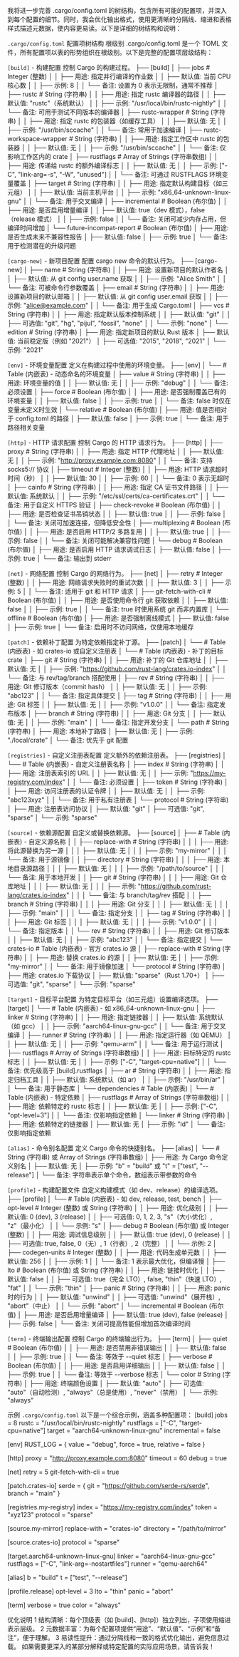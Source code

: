 我将进一步完善 .cargo/config.toml 的树结构，包含所有可能的配置项，并深入到每个配置的细节。同时，我会优化输出格式，使用更清晰的分隔线、缩进和表格样式描述元数据，使内容更易读。以下是详细的树结构和说明：

`.cargo/config.toml` 配置项树结构
根级别
.cargo/config.toml 是一个 TOML 文件，所有配置项以表的形势组织在根级别。以下是完整的配置项层级结构：

`[build]` - 构建配置
控制 Cargo 的构建过程。
├── [build]
│   ├── jobs                          # Integer (整数)
│   │   ├── 用途: 指定并行编译的作业数
│   │   ├── 默认值: 当前 CPU 核心数
│   │   ├── 示例: 8
│   │   └── 备注: 设置为 0 表示无限制，通常不推荐
│   ├── rustc                         # String (字符串)
│   │   ├── 用途: 指定 rustc 编译器的路径
│   │   ├── 默认值: "rustc"（系统默认）
│   │   ├── 示例: "/usr/local/bin/rustc-nightly"
│   │   └── 备注: 可用于测试不同版本的编译器
│   ├── rustc-wrapper                 # String (字符串)
│   │   ├── 用途: 指定 rustc 的包装器（如缓存工具）
│   │   ├── 默认值: 无
│   │   ├── 示例: "/usr/bin/sccache"
│   │   └── 备注: 常用于加速编译
│   ├── rustc-workspace-wrapper       # String (字符串)
│   │   ├── 用途: 指定工作区中 rustc 的包装器
│   │   ├── 默认值: 无
│   │   ├── 示例: "/usr/bin/sccache"
│   │   └── 备注: 仅影响工作区内的 crate
│   ├── rustflags                     # Array of Strings (字符串数组)
│   │   ├── 用途: 传递给 rustc 的额外编译标志
│   │   ├── 默认值: 无
│   │   ├── 示例: ["-C", "link-arg=-s", "-W", "unused"]
│   │   └── 备注: 可通过 RUSTFLAGS 环境变量覆盖
│   ├── target                        # String (字符串)
│   │   ├── 用途: 指定默认构建目标（如三元组）
│   │   ├── 默认值: 当前主机平台
│   │   ├── 示例: "x86_64-unknown-linux-gnu"
│   │   └── 备注: 用于交叉编译
│   ├── incremental                   # Boolean (布尔值)
│   │   ├── 用途: 是否启用增量编译
│   │   ├── 默认值: true（dev 模式），false（release 模式）
│   │   ├── 示例: false
│   │   └── 备注: 关闭可减少内存占用，但编译时间增加
│   └── future-incompat-report        # Boolean (布尔值)
│       ├── 用途: 是否生成未来不兼容性报告
│       ├── 默认值: false
│       ├── 示例: true
│       └── 备注: 用于检测潜在的升级问题

`[cargo-new]` - 新项目配置
配置 cargo new 命令的默认行为。
├── [cargo-new]
│   ├── name                          # String (字符串)
│   │   ├── 用途: 设置新项目的默认作者名
│   │   ├── 默认值: 从 git config user.name 获取
│   │   ├── 示例: "Alice Smith"
│   │   └── 备注: 可被命令行参数覆盖
│   ├── email                         # String (字符串)
│   │   ├── 用途: 设置新项目的默认邮箱
│   │   ├── 默认值: 从 git config user.email 获取
│   │   ├── 示例: "alice@example.com"
│   │   └── 备注: 用于生成 Cargo.toml
│   ├── vcs                           # String (字符串)
│   │   ├── 用途: 指定默认版本控制系统
│   │   ├── 默认值: "git"
│   │   ├── 可选值: "git", "hg", "pijul", "fossil", "none"
│   │   └── 示例: "none"
│   └── edition                       # String (字符串)
│       ├── 用途: 指定新项目的默认 Rust 版本
│       ├── 默认值: 当前稳定版（例如 "2021"）
│       ├── 可选值: "2015", "2018", "2021"
│       └── 示例: "2021"

`[env]` - 环境变量配置
定义在构建过程中使用的环境变量。
├── [env]
│   └──                 # Table (内嵌表) - 动态命名的环境变量
│       ├── value                     # String (字符串)
│       │   ├── 用途: 环境变量的值
│       │   ├── 默认值: 无
│       │   ├── 示例: "debug"
│       │   └── 备注: 必须设置
│       ├── force                     # Boolean (布尔值)
│       │   ├── 用途: 是否强制覆盖已有的环境变量
│       │   ├── 默认值: false
│       │   ├── 示例: true
│       │   └── 备注: false 时仅在变量未定义时生效
│       └── relative                  # Boolean (布尔值)
│           ├── 用途: 值是否相对于 config.toml 的路径
│           ├── 默认值: false
│           ├── 示例: true
│           └── 备注: 用于路径相关变量

`[http]` - HTTP 请求配置
控制 Cargo 的 HTTP 请求行为。
├── [http]
│   ├── proxy                         # String (字符串)
│   │   ├── 用途: 指定 HTTP 代理地址
│   │   ├── 默认值: 无
│   │   ├── 示例: "http://proxy.example.com:8080"
│   │   └── 备注: 支持 socks5:// 协议
│   ├── timeout                       # Integer (整数)
│   │   ├── 用途: HTTP 请求超时时间（秒）
│   │   ├── 默认值: 30
│   │   ├── 示例: 60
│   │   └── 备注: 0 表示无超时
│   ├── cainfo                        # String (字符串)
│   │   ├── 用途: 指定 CA 证书文件路径
│   │   ├── 默认值: 系统默认
│   │   ├── 示例: "/etc/ssl/certs/ca-certificates.crt"
│   │   └── 备注: 用于自定义 HTTPS 验证
│   ├── check-revoke                 # Boolean (布尔值)
│   │   ├── 用途: 是否检查证书吊销状态
│   │   ├── 默认值: true
│   │   ├── 示例: false
│   │   └── 备注: 关闭可加速连接，但降低安全性
│   ├── multiplexing                  # Boolean (布尔值)
│   │   ├── 用途: 是否启用 HTTP/2 多路复用
│   │   ├── 默认值: true
│   │   ├── 示例: false
│   │   └── 备注: 关闭可能解决兼容性问题
│   └── debug                         # Boolean (布尔值)
│       ├── 用途: 是否启用 HTTP 请求调试日志
│       ├── 默认值: false
│       ├── 示例: true
│       └── 备注: 输出到 stderr

`[net]` - 网络配置
控制 Cargo 的网络行为。
├── [net]
│   ├── retry                         # Integer (整数)
│   │   ├── 用途: 网络请求失败时的重试次数
│   │   ├── 默认值: 3
│   │   ├── 示例: 5
│   │   └── 备注: 适用于 git 和 HTTP 请求
│   ├── git-fetch-with-cli            # Boolean (布尔值)
│   │   ├── 用途: 是否使用命令行 git 获取依赖
│   │   ├── 默认值: false
│   │   ├── 示例: true
│   │   └── 备注: true 时使用系统 git 而非内置库
│   └── offline                       # Boolean (布尔值)
│       ├── 用途: 是否强制离线模式
│       ├── 默认值: false
│       ├── 示例: true
│       └── 备注: 启用时不访问网络，仅使用本地缓存

`[patch]` - 依赖补丁配置
为特定依赖指定补丁源。
├── [patch]
│   └──                # Table (内嵌表) - 如 crates-io 或自定义注册表
│       └──               # Table (内嵌表) - 补丁的目标 crate
│           ├── git                   # String (字符串)
│           │   ├── 用途: 补丁的 Git 仓库地址
│           │   ├── 默认值: 无
│           │   ├── 示例: "https://github.com/rust-lang/crates.io-index"
│           │   └── 备注: 与 rev/tag/branch 搭配使用
│           ├── rev                   # String (字符串)
│           │   ├── 用途: Git 修订版本（commit hash）
│           │   ├── 默认值: 无
│           │   ├── 示例: "abc123"
│           │   └── 备注: 指定具体提交
│           ├── tag                   # String (字符串)
│           │   ├── 用途: Git 标签
│           │   ├── 默认值: 无
│           │   ├── 示例: "v1.0.0"
│           │   └── 备注: 指定发布版本
│           ├── branch                # String (字符串)
│           │   ├── 用途: Git 分支
│           │   ├── 默认值: 无
│           │   ├── 示例: "main"
│           │   └── 备注: 指定开发分支
│           └── path                  # String (字符串)
│               ├── 用途: 本地补丁路径
│               ├── 默认值: 无
│               ├── 示例: "./local/crate"
│               └── 备注: 优先于 git 配置

`[registries]` - 自定义注册表配置
定义额外的依赖注册表。
├── [registries]
│   └──                # Table (内嵌表) - 自定义注册表名称
│       ├── index                     # String (字符串)
│       │   ├── 用途: 注册表索引的 URL
│       │   ├── 默认值: 无
│       │   ├── 示例: "https://my-registry.com/index"
│       │   └── 备注: 必须设置
│       ├── token                     # String (字符串)
│       │   ├── 用途: 访问注册表的认证令牌
│       │   ├── 默认值: 无
│       │   ├── 示例: "abc123xyz"
│       │   └── 备注: 用于私有注册表
│       └── protocol                  # String (字符串)
│           ├── 用途: 注册表访问协议
│           ├── 默认值: "git"
│           ├── 可选值: "git", "sparse"
│           └── 示例: "sparse"

`[source]` - 依赖源配置
自定义或替换依赖源。
├── [source]
│   ├──                  # Table (内嵌表) - 自定义源名称
│   │   ├── replace-with              # String (字符串)
│   │   │   ├── 用途: 将此源替换为另一源
│   │   │   ├── 默认值: 无
│   │   │   ├── 示例: "my-mirror"
│   │   │   └── 备注: 用于源镜像
│   │   ├── directory                 # String (字符串)
│   │   │   ├── 用途: 本地目录源路径
│   │   │   ├── 默认值: 无
│   │   │   ├── 示例: "/path/to/source"
│   │   │   └── 备注: 用于本地开发
│   │   ├── git                       # String (字符串)
│   │   │   ├── 用途: Git 仓库地址
│   │   │   ├── 默认值: 无
│   │   │   ├── 示例: "https://github.com/rust-lang/crates.io-index"
│   │   │   └── 备注: 与 branch/tag/rev 搭配
│   │   ├── branch                    # String (字符串)
│   │   │   ├── 用途: Git 分支
│   │   │   ├── 默认值: 无
│   │   │   ├── 示例: "main"
│   │   │   └── 备注: 指定分支
│   │   ├── tag                       # String (字符串)
│   │   │   ├── 用途: Git 标签
│   │   │   ├── 默认值: 无
│   │   │   ├── 示例: "v1.0.0"
│   │   │   └── 备注: 指定版本
│   │   └── rev                       # String (字符串)
│   │       ├── 用途: Git 修订版本
│   │       ├── 默认值: 无
│   │       ├── 示例: "abc123"
│   │       └── 备注: 指定提交
│   └── crates-io                     # Table (内嵌表) - 官方 crates.io 源
│       ├── replace-with              # String (字符串)
│       │   ├── 用途: 替换 crates.io 的源
│       │   ├── 默认值: 无
│       │   ├── 示例: "my-mirror"
│       │   └── 备注: 用于镜像加速
│       └── protocol                  # String (字符串)
│           ├── 用途: crates.io 下载协议
│           ├── 默认值: "sparse"（Rust 1.70+）
│           ├── 可选值: "git", "sparse"
│           └── 示例: "sparse"

`[target]` - 目标平台配置
为特定目标平台（如三元组）设置编译选项。
├── [target]
│   └──                # Table (内嵌表) - 如 x86_64-unknown-linux-gnu
│       ├── linker                    # String (字符串)
│       │   ├── 用途: 指定链接器
│       │   ├── 默认值: 系统默认（如 gcc）
│       │   ├── 示例: "aarch64-linux-gnu-gcc"
│       │   └── 备注: 用于交叉编译
│       ├── runner                    # String (字符串)
│       │   ├── 用途: 指定运行器（如 QEMU）
│       │   ├── 默认值: 无
│       │   ├── 示例: "qemu-arm"
│       │   └── 备注: 用于运行测试
│       ├── rustflags                 # Array of Strings (字符串数组)
│       │   ├── 用途: 目标特定的 rustc 标志
│       │   ├── 默认值: 无
│       │   ├── 示例: ["-C", "target-cpu=native"]
│       │   └── 备注: 优先级高于 [build].rustflags
│       ├── ar                        # String (字符串)
│       │   ├── 用途: 指定归档工具
│       │   ├── 默认值: 系统默认（如 ar）
│       │   ├── 示例: "/usr/bin/ar"
│       │   └── 备注: 用于静态库
│       └── dependencies              # Table (内嵌表)
│           └──             # Table (内嵌表) - 特定依赖
│               ├── rustflags         # Array of Strings (字符串数组)
│               │   ├── 用途: 依赖特定的 rustc 标志
│               │   ├── 默认值: 无
│               │   ├── 示例: ["-C", "opt-level=3"]
│               │   └── 备注: 仅影响指定依赖
│               └── linker            # String (字符串)
│                   ├── 用途: 依赖特定的链接器
│                   ├── 默认值: 无
│                   ├── 示例: "ld"
│                   └── 备注: 仅影响指定依赖

`[alias]` - 命令别名配置
定义 Cargo 命令的快捷别名。
├── [alias]
│   └──                   # String (字符串) 或 Array of Strings (字符串数组)
│       ├── 用途: 为 Cargo 命令定义别名
│       ├── 默认值: 无
│       ├── 示例: "b" = "build" 或 "t" = ["test", "--release"]
│       └── 备注: 字符串表示单个命令，数组表示带参数的命令

`[profile]` - 构建配置文件
自定义构建模式（如 dev、release）的编译选项。
├── [profile]
│   └──                 # Table (内嵌表) - 如 dev, release, test, bench
│       ├── opt-level                 # Integer (整数) 或 String (字符串)
│       │   ├── 用途: 优化级别
│       │   ├── 默认值: 0 (dev), 3 (release)
│       │   ├── 可选值: 0, 1, 2, 3, "s"（大小优化）, "z"（最小化）
│       │   └── 示例: "s"
│       ├── debug                     # Boolean (布尔值) 或 Integer (整数)
│       │   ├── 用途: 调试信息级别
│       │   ├── 默认值: true (dev), 0 (release)
│       │   ├── 可选值: true, false, 0（无）, 1（行表）, 2（完整）
│       │   └── 示例: 2
│       ├── codegen-units            # Integer (整数)
│       │   ├── 用途: 代码生成单元数
│       │   ├── 默认值: 256
│       │   ├── 示例: 1
│       │   └── 备注: 1 表示最大优化，但编译慢
│       ├── lto                       # Boolean (布尔值) 或 String (字符串)
│       │   ├── 用途: 链接时优化
│       │   ├── 默认值: false
│       │   ├── 可选值: true（完全 LTO）, false, "thin"（快速 LTO）, "fat"
│       │   └── 示例: "thin"
│       ├── panic                     # String (字符串)
│       │   ├── 用途: panic 时的行为
│       │   ├── 默认值: "unwind"
│       │   ├── 可选值: "unwind"（展开栈）, "abort"（中止）
│       │   └── 示例: "abort"
│       └── incremental               # Boolean (布尔值)
│           ├── 用途: 是否启用增量编译
│           ├── 默认值: true (dev), false (release)
│           ├── 示例: false
│           └── 备注: 关闭可提高性能但增加首次编译时间

`[term]` - 终端输出配置
控制 Cargo 的终端输出行为。
├── [term]
│   ├── quiet                         # Boolean (布尔值)
│   │   ├── 用途: 是否禁用非错误输出
│   │   ├── 默认值: false
│   │   ├── 示例: true
│   │   └── 备注: 等效于 --quiet 标志
│   ├── verbose                       # Boolean (布尔值)
│   │   ├── 用途: 是否启用详细输出
│   │   ├── 默认值: false
│   │   ├── 示例: true
│   │   └── 备注: 等效于 --verbose 标志
│   └── color                         # String (字符串)
│       ├── 用途: 终端颜色设置
│       ├── 默认值: "auto"
│       ├── 可选值: "auto"（自动检测）, "always"（总是使用）, "never"（禁用）
│       └── 示例: "always"

示例 `.cargo/config.toml`
以下是一个综合示例，涵盖多种配置项：
[build]
jobs = 8
rustc = "/usr/local/bin/rustc-nightly"
rustflags = ["-C", "target-cpu=native"]
target = "aarch64-unknown-linux-gnu"
incremental = false

[env]
RUST_LOG = { value = "debug", force = true, relative = false }

[http]
proxy = "http://proxy.example.com:8080"
timeout = 60
debug = true

[net]
retry = 5
git-fetch-with-cli = true

[patch.crates-io]
serde = { git = "https://github.com/serde-rs/serde", branch = "main" }

[registries.my-registry]
index = "https://my-registry.com/index"
token = "xyz123"
protocol = "sparse"

[source.my-mirror]
replace-with = "crates-io"
directory = "/path/to/mirror"

[source.crates-io]
protocol = "sparse"

[target.aarch64-unknown-linux-gnu]
linker = "aarch64-linux-gnu-gcc"
rustflags = ["-C", "link-arg=-nostartfiles"]
runner = "qemu-aarch64"

[alias]
b = "build"
t = ["test", "--release"]

[profile.release]
opt-level = 3
lto = "thin"
panic = "abort"

[term]
verbose = true
color = "always"

优化说明
	1	结构清晰：每个顶级表（如 [build]、[http]）独立列出，子项使用缩进表示层级。
	2	元数据丰富：为每个配置项提供“用途”、“默认值”、“示例”和“备注”，便于理解。
	3	易读性提升：通过分隔线和一致的格式优化输出，避免信息过载。
如果需要更深入的某部分解释或特定配置的实际应用场景，请告诉我！
